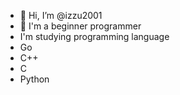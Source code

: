 - 👋 Hi, I’m @izzu2001
- 👀 I'm a beginner programmer
- I'm studying programming language
- Go
- C++
- C
- Python

<!---
izzu2001/izzu2001 is a ✨ special ✨ repository because its `README.md` (this file) appears on your GitHub profile.
You can click the Preview link to take a look at your changes.
--->
